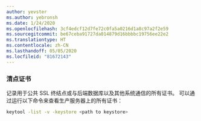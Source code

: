 ```yaml
---
author: yevster
ms.author: yebronsh
ms.date: 1/24/2020
ms.openlocfilehash: 3cf4edcf12d7fe72c0fa5a0216d1a8c97a2f2e59
ms.sourcegitcommit: be67ceba91727da014879d16bbbbc19756ee22e2
ms.translationtype: HT
ms.contentlocale: zh-CN
ms.lasthandoff: 05/05/2020
ms.locfileid: "81672143"
---
```

### <a name="inventory-certificates"></a>清点证书

记录用于公共 SSL 终结点或与后端数据库以及其他系统通信的所有证书。 可以通过运行以下命令来查看生产服务器上的所有证书：

```bash
keytool -list -v -keystore <path to keystore>
```

